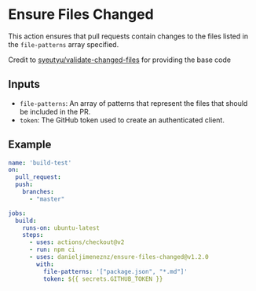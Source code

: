 # Ensure Files Changed

This action ensures that pull requests contain changes to the files listed in
the `file-patterns` array specified.

Credit to [syeutyu/validate-changed-files](https://github.com/syeutyu/validate-changed-files) for providing the base code

## Inputs

- `file-patterns`: An array of patterns that represent the files that should be included in the PR.
- `token`: The GitHub token used to create an authenticated client.

## Example

```yml
name: 'build-test'
on:
  pull_request:
  push:
    branches:
      - "master"

jobs:
  build:
    runs-on: ubuntu-latest
    steps:
      - uses: actions/checkout@v2
      - run: npm ci
      - uses: danieljimeneznz/ensure-files-changed@v1.2.0
        with:
          file-patterns: '["package.json", "*.md"]'
          token: ${{ secrets.GITHUB_TOKEN }}
```
